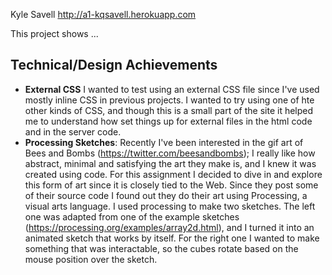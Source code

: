 Kyle Savell
http://a1-kqsavell.herokuapp.com

This project shows ...

## Technical/Design Achievements
- **External CSS**
    I wanted to test using an external CSS file since I've used mostly inline CSS in previous projects. I wanted to try using one of hte other kinds of CSS,
    and though this is a small part of the site it helped me to understand how set things up for external files in the html code and in the server code.
- **Processing Sketches**:
    Recently I've been interested in the gif art of Bees and Bombs (https://twitter.com/beesandbombs); I really like how abstract, minimal and satisfying the art they make is,
    and I knew it was created using code. For this assignment I decided to dive in and explore this form of art since it is closely tied to the Web. Since they post some of their
    source code I found out they do their art using Processing, a visual arts language. I used processing to make two sketches. The left one was adapted from one of the example
    sketches (https://processing.org/examples/array2d.html), and I turned it into an animated sketch that works by itself. For the right one I wanted to make something that was
    interactable, so the cubes rotate based on the mouse position over the sketch.


